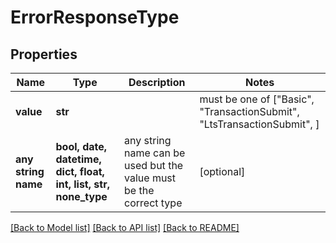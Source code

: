 # ErrorResponseType


## Properties
Name | Type | Description | Notes
------------ | ------------- | ------------- | -------------
**value** | **str** |  |  must be one of ["Basic", "TransactionSubmit", "LtsTransactionSubmit", ]
**any string name** | **bool, date, datetime, dict, float, int, list, str, none_type** | any string name can be used but the value must be the correct type | [optional]

[[Back to Model list]](../README.md#documentation-for-models) [[Back to API list]](../README.md#documentation-for-api-endpoints) [[Back to README]](../README.md)


